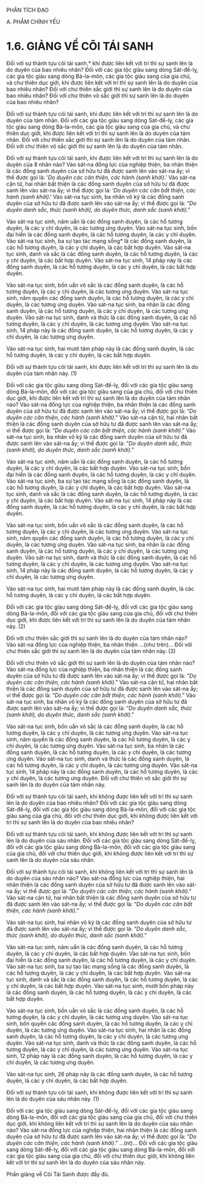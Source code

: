 PHÂN TÍCH ĐẠO

A. PHẨM CHÍNH YẾU

# 1.6. GIẢNG VỀ CÕI TÁI SANH

Đối với sự thành tựu cõi tái sanh,\* khi được liên kết với trí thì sự sanh lên là do duyên của bao nhiêu nhân? Đối với các gia tộc giàu sang dòng Sát-đế-lỵ, các gia tộc giàu sang dòng Bà-la-môn, các gia tộc giàu sang của gia chủ, và chư thiên dục giới, khi được liên kết với trí thì sự sanh lên là do duyên của bao nhiêu nhân? Đối với chư thiên sắc giới thì sự sanh lên là do duyên của bao nhiêu nhân? Đối với chư thiên vô sắc giới thì sự sanh lên là do duyên của bao nhiêu nhân?

Đối với sự thành tựu cõi tái sanh, khi được liên kết với trí thì sự sanh lên là do duyên của tám nhân. Đối với các gia tộc giàu sang dòng Sát-đế-lỵ, các gia tộc giàu sang dòng Bà-la-môn, các gia tộc giàu sang của gia chủ, và chư thiên dục giới, khi được liên kết với trí thì sự sanh lên là do duyên của tám nhân. Đối với chư thiên sắc giới thì sự sanh lên là do duyên của tám nhân. Đối với chư thiên vô sắc giới thì sự sanh lên là do duyên của tám nhân.

Đối với sự thành tựu cõi tái sanh, khi được liên kết với trí thì sự sanh lên là do duyên của 8 nhân nào? Vào sát-na đổng lực của nghiệp thiện, ba nhân thiện là các đồng sanh duyên của sở hữu tư đã được sanh lên vào sát-na ấy; vì thế được gọi là: ‘_Do duyên các căn thiện, các hành (sanh khởi)_.’ Vào sát-na cận tử, hai nhân bất thiện là các đồng sanh duyên của sở hữu tư đã được sanh lên vào sát-na ấy; vì thế được gọi là: ‘_Do duyên các căn bất thiện, các hành (sanh khởi)_.’ Vào sát-na tục sinh, ba nhân vô ký là các đồng sanh duyên của sở hữu tư đã được sanh lên vào sát-na ấy; vì thế được gọi là: “_Do duyên danh sắc, thức (sanh khởi), do duyên thức, danh sắc (sanh khởi)_.”

Vào sát-na tục sinh, năm uẩn là các đồng sanh duyên, là các hỗ tương duyên, là các y chỉ duyên, là các tương ưng duyên. Vào sát-na tục sinh, bốn đại hiển là các đồng sanh duyên, là các hỗ tương duyên, là các y chỉ duyên. Vào sát-na tục sinh, ba sự tạo tác mạng sống\* là các đồng sanh duyên, là các hỗ tương duyên, là các y chỉ duyên, là các bất hợp duyên. Vào sát-na tục sinh, danh và sắc là các đồng sanh duyên, là các hỗ tương duyên, là các y chỉ duyên, là các bất hợp duyên. Vào sát-na tục sinh, 14 pháp này là các đồng sanh duyên, là các hỗ tương duyên, là các y chỉ duyên, là các bất hợp duyên.

Vào sát-na tục sinh, bốn uẩn vô sắc là các đồng sanh duyên, là các hỗ tương duyên, là các y chỉ duyên, là các tương ưng duyên. Vào sát-na tục sinh, năm quyền các đồng sanh duyên, là các hỗ tương duyên, là các y chỉ duyên, là các tương ưng duyên. Vào sát-na tục sinh, ba nhân là các đồng sanh duyên, là các hỗ tương duyên, là các y chỉ duyên, là các tương ưng duyên. Vào sát-na tục sinh, danh và thức là các đồng sanh duyên, là các hỗ tương duyên, là các y chỉ duyên, là các tương ưng duyên. Vào sát-na tục sinh, 14 pháp này là các đồng sanh duyên, là các hỗ tương duyên, là các y chỉ duyên, là các tương ưng duyên.

Vào sát-na tục sinh, hai mươi tám pháp này là các đồng sanh duyên, là các hỗ tương duyên, là các y chỉ duyên, là các bất hợp duyên.

Đối với sự thành tựu cõi tái sanh, khi được liên kết với trí thì sự sanh lên là do duyên của tám nhân này. (1)

Đối với các gia tộc giàu sang dòng Sát-đế-lỵ, đối với các gia tộc giàu sang dòng Bà-la-môn, đối với các gia tộc giàu sang của gia chủ, đối với chư thiên dục giới, khi được liên kết với trí thì sự sanh lên là do duyên của tám nhân nào? Vào sát-na đổng lực của nghiệp thiện, ba nhân thiện là các đồng sanh duyên của sở hữu tư đã được sanh lên vào sát-na ấy; vì thế được gọi là: “_Do duyên các căn thiện, các hành (sanh khởi)_.” Vào sát-na cận tử, hai nhân bất thiện là các đồng sanh duyên của sở hữu tư đã được sanh lên vào sát-na ấy; vì thế được gọi là: “_Do duyên các căn bất thiện, các hành (sanh khởi)_.” Vào sát-na tục sinh, ba nhân vô ký là các đồng sanh duyên của sở hữu tư đã được sanh lên vào sát-na ấy; vì thế được gọi là: “_Do duyên danh sắc, thức (sanh khởi), do duyên thức, danh sắc (sanh khởi)_.”

Vào sát-na tục sinh, năm uẩn là các đồng sanh duyên, là các hỗ tương duyên, là các y chỉ duyên, là các bất hợp duyên. Vào sát-na tục sinh, bốn đại hiển là các đồng sanh duyên, là các hỗ tương duyên, là các y chỉ duyên. Vào sát-na tục sinh, ba sự tạo tác mạng sống là các đồng sanh duyên, là các hỗ tương duyên, là các y chỉ duyên, là các bất hợp duyên. Vào sát-na tục sinh, danh và sắc là các đồng sanh duyên, là các hỗ tương duyên, là các y chỉ duyên, là các bất hợp duyên. Vào sát-na tục sinh, 14 pháp này là các đồng sanh duyên, là các hỗ tương duyên, là các y chỉ duyên, là các bất hợp duyên.

Vào sát-na tục sinh, bốn uẩn vô sắc là các đồng sanh duyên, là các hỗ tương duyên, là các y chỉ duyên, là các tương ưng duyên. Vào sát-na tục sinh, năm quyền các đồng sanh duyên, là các hỗ tương duyên, là các y chỉ duyên, là các tương ưng duyên. Vào sát-na tục sinh, ba nhân là các đồng sanh duyên, là các hỗ tương duyên, là các y chỉ duyên, là các tương ưng duyên. Vào sát-na tục sinh, danh và thức là các đồng sanh duyên, là các hỗ tương duyên, là các y chỉ duyên, là các tương ưng duyên. Vào sát-na tục sinh, 14 pháp này là các đồng sanh duyên, là các hỗ tương duyên, là các y chỉ duyên, là các tương ưng duyên.

Vào sát-na tục sinh, hai mươi tám pháp này là các đồng sanh duyên, là các hỗ tương duyên, là các y chỉ duyên, là các bất hợp duyên.

Đối với các gia tộc giàu sang dòng Sát-đế-lỵ, đối với các gia tộc giàu sang dòng Bà-la-môn, đối với các gia tộc giàu sang của gia chủ, đối với chư thiên dục giới, khi được liên kết với trí thì sự sanh lên là do duyên của tám nhân này. (2)

Đối với chư thiên sắc giới thì sự sanh lên là do duyên của tám nhân nào? Vào sát-na đổng lực của nghiệp thiện, ba nhân thiện …(như trên)… Đối với chư thiên sắc giới thì sự sanh lên là do duyên của tám nhân này. (3)

Đối với chư thiên vô sắc giới thì sự sanh lên là do duyên của tám nhân nào? Vào sát-na đổng lực của nghiệp thiện, ba nhân thiện là các đồng sanh duyên của sở hữu tư đã được sanh lên vào sát-na ấy; vì thế được gọi là: “_Do duyên các căn thiện, các hành (sanh khởi)_.” Vào sát-na cận tử, hai nhân bất thiện là các đồng sanh duyên của sở hữu tư đã được sanh lên vào sát-na ấy; vì thế được gọi là: “_Do duyên các căn bất thiện, các hành (sanh khởi)_.” Vào sát-na tục sinh, ba nhân vô ký là các đồng sanh duyên của sở hữu tư đã được sanh lên vào sát-na ấy; vì thế được gọi là: “_Do duyên danh sắc, thức (sanh khởi), do duyên thức, danh sắc (sanh khởi)_.”

Vào sát-na tục sinh, bốn uẩn vô sắc là các đồng sanh duyên, là các hỗ tương duyên, là các y chỉ duyên, là các tương ưng duyên. Vào sát-na tục sinh, năm quyền là các đồng sanh duyên, là các hỗ tương duyên, là các y chỉ duyên, là các tương ưng duyên. Vào sát-na tục sinh, ba nhân là các đồng sanh duyên, là các hỗ tương duyên, là các y chỉ duyên, là các tương ưng duyên. Vào sát-na tục sinh, danh và thức là các đồng sanh duyên, là các hỗ tương duyên, là các y chỉ duyên, là các tương ưng duyên. Vào sát-na tục sinh, 14 pháp này là các đồng sanh duyên, là các hỗ tương duyên, là các y chỉ duyên, là các tương ưng duyên. Đối với chư thiên vô sắc giới thì sự sanh lên là do duyên của tám nhân này.

Đối với sự thành tựu cõi tái sanh, khi không được liên kết với trí thì sự sanh lên là do duyên của bao nhiêu nhân? Đối với các gia tộc giàu sang dòng Sát-đế-lỵ, đối với các gia tộc giàu sang dòng Bà-la-môn, đối với các gia tộc giàu sang của gia chủ, đối với chư thiên dục giới, khi không được liên kết với trí thì sự sanh lên là do duyên của bao nhiêu nhân?

Đối với sự thành tựu cõi tái sanh, khi không được liên kết với trí thì sự sanh lên là do duyên của sáu nhân. Đối với các gia tộc giàu sang dòng Sát-đế-lỵ, đối với các gia tộc giàu sang dòng Bà-la-môn, đối với các gia tộc giàu sang của gia chủ, đối với chư thiên dục giới, khi không được liên kết với trí thì sự sanh lên là do duyên của sáu nhân.

Đối với sự thành tựu cõi tái sanh, khi không liên kết với trí thì sự sanh lên là do duyên của sáu nhân nào? Vào sát-na đổng lực của nghiệp thiện, hai nhân thiện là các đồng sanh duyên của sở hữu tư đã được sanh lên vào sát-na ấy; vì thế được gọi là: “_Do duyên các căn thiện, các hành (sanh khởi)_.” Vào sát-na cận tử, hai nhân bất thiện là các đồng sanh duyên của sở hữu tư đã được sanh lên vào sát-na ấy; vì thế được gọi là: “_Do duyên các căn bất thiện, các hành (sanh khởi)_.”

Vào sát-na tục sinh, hai nhân vô ký là các đồng sanh duyên của sở hữu tư đã được sanh lên vào sát-na ấy; vì thế được gọi là: “_Do duyên danh sắc, thức (sanh khởi), do duyên thức, danh sắc (sanh khởi)_.”

Vào sát-na tục sinh, năm uẩn là các đồng sanh duyên, là các hỗ tương duyên, là các y chỉ duyên, là các bất hợp duyên. Vào sát-na tục sinh, bốn đại hiển là các đồng sanh duyên, là các hỗ tương duyên, là các y chỉ duyên. Vào sát-na tục sinh, ba sự tạo tác mạng sống là các đồng sanh duyên, là các hỗ tương duyên, là các y chỉ duyên, là các bất hợp duyên. Vào sát-na tục sinh, danh và sắc là các đồng sanh duyên, là các hỗ tương duyên, là các y chỉ duyên, là các bất hợp duyên. Vào sát-na tục sinh, mười bốn pháp này là các đồng sanh duyên, là các hỗ tương duyên, là các y chỉ duyên, là các bất hợp duyên.

Vào sát-na tục sinh, bốn uẩn vô sắc là các đồng sanh duyên, là các hỗ tương duyên, là các y chỉ duyên, là các tương ưng duyên. Vào sát-na tục sinh, bốn quyền các đồng sanh duyên, là các hỗ tương duyên, là các y chỉ duyên, là các tương ưng duyên. Vào sát-na tục sinh, hai nhân là các đồng sanh duyên, là các hỗ tương duyên, là các y chỉ duyên, là các tương ưng duyên. Vào sát-na tục sinh, danh và thức là các đồng sanh duyên, là các hỗ tương duyên, là các y chỉ duyên, là các tương ưng duyên. Vào sát-na tục sinh, 12 pháp này là các đồng sanh duyên, là các hỗ tương duyên, là các y chỉ duyên, là các tương ưng duyên.

Vào sát-na tục sinh, 26 pháp này là các đồng sanh duyên, là các hỗ tương duyên, là các y chỉ duyên, là các bất hợp duyên.

Đối với sự thành tựu cõi tái sanh, khi không được liên kết với trí thì sự sanh lên là do duyên của sáu nhân này. (1)

Đối với các gia tộc giàu sang dòng Sát-đế-lỵ, đối với các gia tộc giàu sang dòng Bà-la-môn, đối với các gia tộc giàu sang của gia chủ, đối với chư thiên dục giới, khi không liên kết với trí thì sự sanh lên là do duyên của sáu nhân nào? Vào sát-na đổng lực của nghiệp thiện, hai nhân thiện là các đồng sanh duyên của sở hữu tư đã được sanh lên vào sát-na ấy; vì thế được gọi là: “_Do duyên các căn thiện, các hành (sanh khởi)_.” …(nt)… Đối với các gia tộc giàu sang dòng Sát-đế-lỵ, đối với các gia tộc giàu sang dòng Bà-la-môn, đối với các gia tộc giàu sang của gia chủ, đối với chư thiên dục giới, khi không liên kết với trí thì sự sanh lên là do duyên của sáu nhân này.

Phần giảng về Cõi Tái Sanh được đầy đủ.
